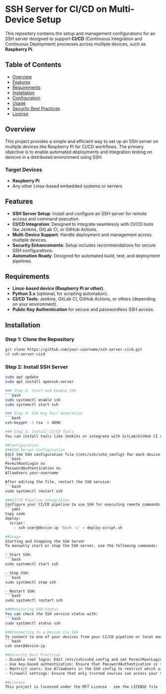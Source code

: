 # SSH Server for CI/CD on Multi-Device Setup

This repository contains the setup and management configurations for an SSH server designed to support **CI/CD** (Continuous Integration and Continuous Deployment) processes across multiple devices, such as **Raspberry Pi**.

## Table of Contents
- [Overview](#overview)
- [Features](#features)
- [Requirements](#requirements)
- [Installation](#installation)
- [Configuration](#configuration)
- [Usage](#usage)
- [Security Best Practices](#security-best-practices)
- [License](#license)

## Overview

This project provides a simple and efficient way to set up an SSH server on multiple devices like Raspberry Pi for CI/CD workflows. The primary objective is to enable automated deployments and integration testing on devices in a distributed environment using SSH.

### Target Devices
- **Raspberry Pi**
- Any other Linux-based embedded systems or servers

## Features
- **SSH Server Setup**: Install and configure an SSH server for remote access and command execution.
- **CI/CD Integration**: Designed to integrate seamlessly with CI/CD tools like Jenkins, GitLab CI, or GitHub Actions.
- **Multi-Device Support**: Handle deployment and management across multiple devices.
- **Security Enhancements**: Setup includes recommendations for secure SSH configurations.
- **Automation Ready**: Designed for automated build, test, and deployment pipelines.

## Requirements

- **Linux-based device (Raspberry Pi or other)**.
- **Python 3.x** (optional, for scripting automation).
- **CI/CD Tools**: Jenkins, GitLab CI, GitHub Actions, or others (depending on your environment).
- **Public Key Authentication** for secure and passwordless SSH access.

## Installation

### Step 1: Clone the Repository
```bash
git clone https://github.com/your-username/ssh-server-cicd.git
cd ssh-server-cicd
```

### Step 2: Install SSH Server
```bash
sudo apt update
sudo apt install openssh-server

### Step 3: Start and Enable SSH
```bash
sudo systemctl enable ssh
sudo systemctl start ssh

### Step 4: SSH Key Pair Generation
```bash
ssh-keygen -t rsa -b 4096

### Step 5: Install CI/CD Tools
You can install tools like Jenkins or integrate with GitLab/GitHub CI runners to handle builds and deployments remotely using SSH.

##Configuration
###SSH Server Configuration
Edit the SSH configuration file (/etc/ssh/sshd_config) for each device to improve security and customize settings. Example changes include:
```bash
PermitRootLogin no
PasswordAuthentication no
AllowUsers your-username

After editing the file, restart the SSH service:
```bash
sudo systemctl restart ssh

###CI/CD Pipeline Integration
Configure your CI/CD pipeline to use SSH for executing remote commands on your devices. Here’s an example GitLab CI configuration:
```yaml
Copy code
deploy:
  script:
    - ssh user@device-ip 'bash -s' < deploy-script.sh

##Usage
Starting and Stopping the SSH Server
To manually start or stop the SSH server, use the following commands:

- Start SSH:
```bash
sudo systemctl start ssh

- Stop SSH:
```bash
sudo systemctl stop ssh

- Restart SSH:
```bash
sudo systemctl restart ssh

###Monitoring SSH Status
You can check the SSH service status with:
```bash
sudo systemctl status ssh

###Connecting to a Device via SSH
To connect to one of your devices from your CI/CD pipeline or local machine:
```bash
ssh user@device-ip

##Security Best Practices
- Disable root login: Edit /etc/ssh/sshd_config and set PermitRootLogin no.
- Use key-based authentication: Ensure that PasswordAuthentication is set to no in the SSH configuration.
- Restrict users: Use AllowUsers in the SSH config to restrict which users can log in.
- Firewall settings: Ensure that only trusted sources can access your SSH port (usually port 22).

##License
This project is licensed under the MIT License - see the LICENSE file for details.


















